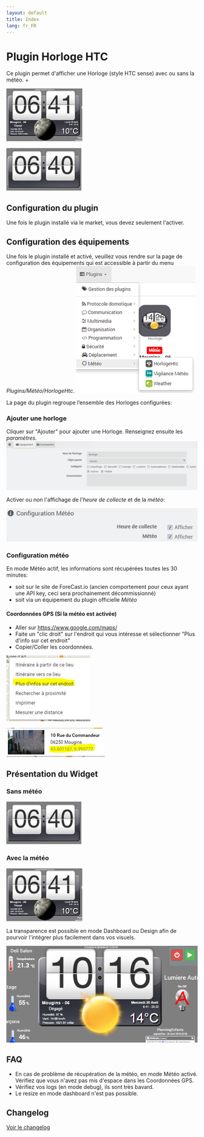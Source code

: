 ```yaml
---
layout: default
title: Index
lang: fr_FR
---
```


# Plugin Horloge HTC

Ce plugin permet d'afficher une Horloge (style HTC sense) avec ou sans la météo. +

![Horloge avec météo](../images/HorlogeAvecMeteo.png "Horloge avec météo")

![Horloge sans météo](../images/HorlogeSansMeteo.png "Horloge sans météo")

## Configuration du plugin

Une fois le plugin installé via le market, vous devez seulement l'activer.

## Configuration des équipements

Une fois le plugin installé et activé, veuillez vous rendre sur la page de configuration des équipements qui est accessible à partir du menu *Plugins/Météo/HorlogeHtc*.
![menu plugin](../images/Plugin.png "menu plugin")

La page du plugin regroupe l’ensemble des Horloges configurées:

### Ajouter une horloge

Cliquer sur "Ajouter" pour ajouter une Horloge. Renseignez ensuite les *paramètres*.
![Paramètres](../images/HorlogeHtc-General.png "Paramètres")

Activer ou non l'affichage de l'*heure de collecte* et de la *météo*:

![Options](../images/options.png "Options")

### Configuration météo

En mode Météo actif, les informations sont récupérées toutes les 30 minutes:

- soit sur le site de ForeCast.io (ancien comportement pour ceux ayant une API key, ceci sera prochainement décommissionné)
- soit via un équipement du plugin officielle _Météo_

#### Coordonnées GPS (Si la météo est activée)

- Aller sur <https://www.google.com/maps/>
- Faite un "clic droit" sur l'endroit qui vous intéresse et sélectionner "Plus d'info sur cet endroit"
- Copier/Coller les coordonnées.

![Etape 2](../images/GoogleMap01.jpg "Etape 2")

![Etape 3](../images/GoogleMap02.jpg "Etape 3")

## Présentation du Widget

### Sans météo

![Horloge sans météo](../images/HorlogeSansMeteo.png "Horloge sans météo")

### Avec la météo

![Horloge avec météo](../images/HorlogeAvecMeteo.png "Horloge avec météo")

La transparence est possible en mode Dashboard ou Design afin de pourvoir l'intégrer plus facilement dans vos visuels.

![Horloge sans météo](../images/Design.png "Horloge avec météo")

## FAQ

- En cas de problème de récupération de la météo, en mode Météo activé. Vérifiez que vous n'avez pas mis d'espace dans les Coordonnées GPS.
- Vérifiez vos logs (en mode debug), ils sont très bavard.
- Le resize en mode dashboard n'est pas possible.

## Changelog

[Voir le changelog]({{site.baseurl}}/#language#/changelog/)
